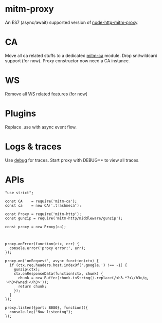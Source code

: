 # mitm-proxy
An ES7 (async/await) supported version of [node-http-mitm-proxy](https://github.com/joeferner/node-http-mitm-proxy).

# CA
Move all ca related stuffs to a dedicated [mitm-ca](https://github.com/131/mitm-ca) module.
Drop sni/wildcard support (for now). Proxy constructor now need a CA instance.

# WS
Remove all WS related features (for now)

# Plugins
Replace .use with async event flow.

# Logs & traces
Use [debug](https://github.com/tj/debug) for traces. Start proxy with DEBUG=* to view all traces.


# APIs

```
"use strict";

const CA    = require('mitm-ca');
const ca    = new CA('.trashmeca');

const Proxy = require('mitm-http');
const gunzip = require('mitm-http/middleware/gunzip');

const proxy = new Proxy(ca);



proxy.onError(function(ctx, err) {
  console.error('proxy error:', err);
});

proxy.on('onRequest', async function(ctx) {
  if (ctx.req.headers.host.indexOf('.google.') !== -1) {
    gunzip(ctx);
    ctx.onResponseData(function(ctx, chunk) {
      chunk = new Buffer(chunk.toString().replace(/<h3.*?<\/h3>/g, '<h3>Pwned!</h3>'));
      return chunk;
    });
  }
});

proxy.listen({port: 8080}, function(){
  console.log("Now listening");
});
```